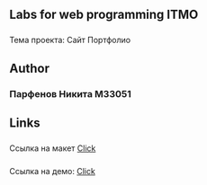 ## Labs for web programming ITMO
<p style="margin: 24px 0;">Тема проекта: Сайт Портфолио</p>

## Author
<h3>Парфенов Никита M33051</h3>

## Links
<p style="margin: 24px 0;">Ссылка на макет <a href="https://www.figma.com/file/SJZGpZULt40DFJo6hmgWh3/ITMO-WEB?node-id=0%3A1">Click</a></p>
<p style="margin: 0;">Ссылка на демо: <a href="https://dragoneknp.github.io/ITMO-WEB/index.html">Click</a></p>
